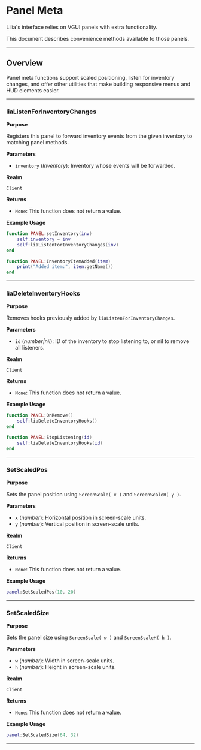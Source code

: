 # Panel Meta

Lilia's interface relies on VGUI panels with extra functionality.

This document describes convenience methods available to those panels.

---

## Overview

Panel meta functions support scaled positioning, listen for inventory changes, and offer other utilities that make building responsive menus and HUD elements easier.

---

### liaListenForInventoryChanges

**Purpose**

Registers this panel to forward inventory events from the given inventory to matching panel methods.

**Parameters**

* `inventory` (*Inventory*): Inventory whose events will be forwarded.

**Realm**

`Client`

**Returns**

* `None`: This function does not return a value.

**Example Usage**

```lua
function PANEL:setInventory(inv)
    self.inventory = inv
    self:liaListenForInventoryChanges(inv)
end

function PANEL:InventoryItemAdded(item)
    print("Added item:", item:getName())
end
```

---

### liaDeleteInventoryHooks

**Purpose**

Removes hooks previously added by `liaListenForInventoryChanges`.

**Parameters**

* `id` (*number|nil*): ID of the inventory to stop listening to, or nil to remove all listeners.

**Realm**

`Client`

**Returns**

* `None`: This function does not return a value.

**Example Usage**

```lua
function PANEL:OnRemove()
    self:liaDeleteInventoryHooks()
end

function PANEL:StopListening(id)
    self:liaDeleteInventoryHooks(id)
end
```

---

### SetScaledPos

**Purpose**

Sets the panel position using `ScreenScale( x )` and `ScreenScaleH( y )`.

**Parameters**

* `x` (*number*): Horizontal position in screen-scale units.
* `y` (*number*): Vertical position in screen-scale units.

**Realm**

`Client`

**Returns**

* `None`: This function does not return a value.

**Example Usage**

```lua
panel:SetScaledPos(10, 20)
```

---

### SetScaledSize

**Purpose**

Sets the panel size using `ScreenScale( w )` and `ScreenScaleH( h )`.

**Parameters**

* `w` (*number*): Width in screen-scale units.
* `h` (*number*): Height in screen-scale units.

**Realm**

`Client`

**Returns**

* `None`: This function does not return a value.

**Example Usage**

```lua
panel:SetScaledSize(64, 32)
```

---